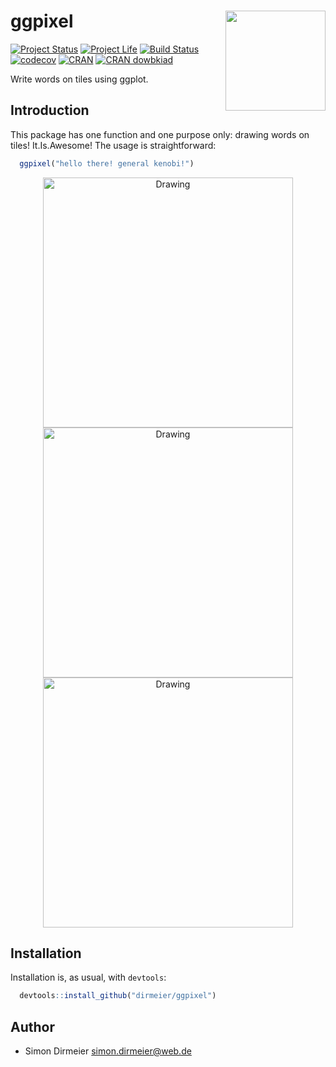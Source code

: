 # ggpixel <img src="https://rawgit.com/dirmeier/ggpixel/master/inst/fig/ggpixel.png" align="right" width="160px"/>

[![Project Status](http://www.repostatus.org/badges/latest/concept.svg)](http://www.repostatus.org/#concept)
[![Project Life](https://img.shields.io/badge/lifecycle-experimental-orange.svg)](https://www.tidyverse.org/lifecycle/#experimental)
[![Build Status](https://travis-ci.org/dirmeier/pixelmap.svg?branch=master)](https://travis-ci.org/dirmeier/pixelmap)
[![codecov](https://codecov.io/gh/dirmeier/pixelmap/branch/master/graph/badge.svg)](https://codecov.io/gh/dirmeier/pixelmap)
[![CRAN](http://www.r-pkg.org/badges/version/pixelmap)](https://cran.r-project.org/package=pixelmap) 
[![CRAN dowbkiad](http://cranlogs.r-pkg.org/badges/pixelmap)](https://cran.r-project.org/package=pixelmap) 

Write words on tiles using ggplot.

## Introduction

This package has one function and one purpose only: drawing words on tiles! It.Is.Awesome!
The usage is straightforward:
```r
  ggpixel("hello there! general kenobi!")
```

<div align="center">
  <img src="https://rawgit.com/dirmeier/ggpixel/master/_fig/oh_yeah.png" alt="Drawing" width="400px" />
</div>
<div align="center">  
  <img src="https://rawgit.com/dirmeier/ggpixel/master/_fig/heaven.png" alt="Drawing" width="400px" />
</div>
<div align="center">
  <img src="https://rawgit.com/dirmeier/ggpixel/master/_fig/useful.png" alt="Drawing" width="400px" />
</div>

## Installation

Installation is, as usual, with `devtools`:

```R
  devtools::install_github("dirmeier/ggpixel")
```

## Author

* Simon Dirmeier <a href="mailto:simon.dirmeier@web.de">simon.dirmeier@web.de</a>
